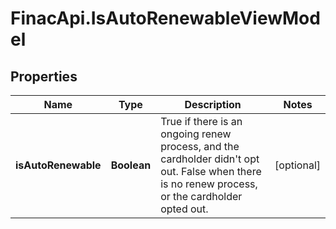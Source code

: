 # FinacApi.IsAutoRenewableViewModel

## Properties
Name | Type | Description | Notes
------------ | ------------- | ------------- | -------------
**isAutoRenewable** | **Boolean** | True if there is an ongoing renew process, and the cardholder didn&#x27;t opt out.  False when there is no renew process, or the cardholder opted out. | [optional] 
